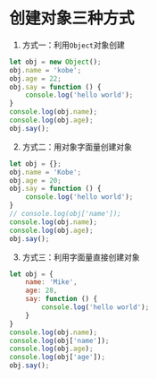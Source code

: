 # 创建对象三种方式

1. 方式一：利用`Object`对象创建
```javascript
let obj = new Object();
obj.name = 'kobe';
obj.age = 22;
obj.say = function () {
    console.log('hello world');
}
console.log(obj.name);
console.log(obj.age);
obj.say();
```

2. 方式二：用对象字面量创建对象
```javascript
let obj = {};
obj.name = 'Kobe';
obj.age = 20;
obj.say = function () {
    console.log('hello world');
}
// console.log(obj['name']);
console.log(obj.name);
console.log(obj.age);
obj.say();
```

3. 方式三：利用字面量直接创建对象
```javascript
let obj = {
    name: 'Mike',
    age: 28,
    say: function () {
        console.log('hello world');
    }
}
console.log(obj.name);
console.log(obj['name']);
console.log(obj.age);
console.log(obj['age']);
obj.say();
```






